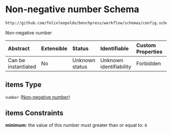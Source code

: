 # Non-negative number Schema

```txt
http://github.com/felixleopoldo/benchpress/workflow/schemas/config.schema.json#/definitions/flexnonnegnum/anyOf/1/items
```

Non-negative number

| Abstract            | Extensible | Status         | Identifiable            | Custom Properties | Additional Properties | Access Restrictions | Defined In                                                       |
| :------------------ | :--------- | :------------- | :---------------------- | :---------------- | :-------------------- | :------------------ | :--------------------------------------------------------------- |
| Can be instantiated | No         | Unknown status | Unknown identifiability | Forbidden         | Allowed               | none                | [config.schema.json*](config.schema.json "open original schema") |

## items Type

`number` ([Non-negative number](config-definitions-non-negative-number.md))

## items Constraints

**minimum**: the value of this number must greater than or equal to: `0`
